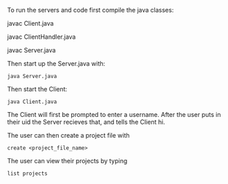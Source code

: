 To run the servers and code first compile the java classes:

javac Client.java

javac ClientHandler.java

javac Server.java


Then start up the Server.java with:

`java Server.java`

Then start the Client:

`java Client.java`


The Client will first be prompted to enter a username. After the user puts in their uid the Server recieves that, and tells the Client hi.


The user can then create a project file with

`create <project_file_name>`

The user can view their projects by typing

`list projects`

